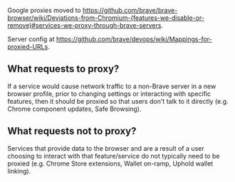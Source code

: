 Google proxies moved to https://github.com/brave/brave-browser/wiki/Deviations-from-Chromium-(features-we-disable-or-remove)#services-we-proxy-through-brave-servers.

Server config at https://github.com/brave/devops/wiki/Mappings-for-proxied-URLs.

## What requests to proxy?

If a service would cause network traffic to a non-Brave server in a new browser profile, prior to changing settings or interacting with specific features, then it should be proxied so that users don't talk to it directly (e.g. Chrome component updates, Safe Browsing).

## What requests **not** to proxy?

Services that provide data to the browser and are a result of a user choosing to interact with that feature/service do not typically need to be proxied (e.g. Chrome Store extensions, Wallet on-ramp, Uphold wallet linking).
